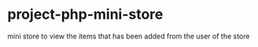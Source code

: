 # project-php-mini-store
mini store to view the items that has been added from the user of the store
